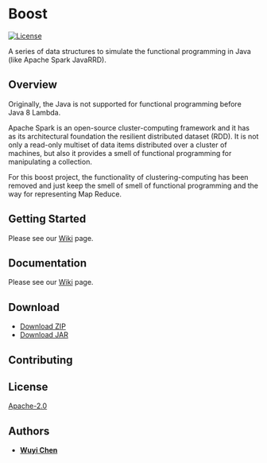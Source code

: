 # Boost
[![License](https://img.shields.io/badge/License-Apache%202.0-green.svg)](https://opensource.org/licenses/Apache-2.0) 

A series of data structures to simulate the functional programming in Java (like Apache Spark JavaRRD).


## Overview
Originally, the Java is not supported for functional programming before Java 8 Lambda. 

Apache Spark is an open-source cluster-computing framework and it has as its architectural foundation the resilient distributed dataset (RDD). It is not only a read-only multiset of data items distributed over a cluster of machines, 
but also it provides a smell of functional programming for manipulating a collection.

For this boost project, the functionality of clustering-computing has been removed and just keep the smell of smell of functional programming and the way for representing Map Reduce.


## Getting Started
Please see our [Wiki](https://github.com/wuyichen24/boost/wiki/Getting-Started) page.

## Documentation
Please see our [Wiki](https://github.com/wuyichen24/boost/wiki/Overview) page.

## Download
- [Download ZIP](https://github.com/wuyichen24/boost/archive/master.zip)
- [Download JAR]()

## Contributing

## License
[Apache-2.0](https://opensource.org/licenses/Apache-2.0)

## Authors
- **[Wuyi Chen](https://www.linkedin.com/in/wuyichen24/)**
